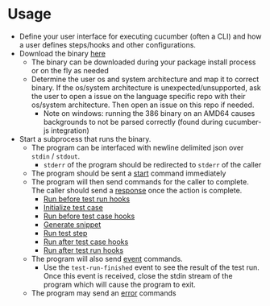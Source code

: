 # Usage

* Define your user interface for executing cucumber (often a CLI) and how a user defines steps/hooks and other configurations.
* Download the binary [here](https://github.com/cucumber/cucumber-pickle-runner/releases)
  * The binary can be downloaded during your package install process or on the fly as needed
  * Determine the user os and system architecture and map it to correct binary. If the os/system architecture is unexpected/unsupported, ask the user to open a issue on the language specific repo with their os/system architecture. Then open an issue on this repo if needed.
    * Note on windows: running the 386 binary on an AMD64 causes backgrounds to not be parsed correctly (found during cucumber-js integration)
* Start a subprocess that runs the binary.
  * The program can be interfaced with newline delimited json over `stdin` / `stdout`.
    * `stderr` of the program should be redirected to `stderr` of the caller
  * The program should be sent a [start](./commands/start.md) command immediately
  * The program will then send commands for the caller to complete. The caller should send a [response](./commands/action_complete.md) once the action is complete.
    * [Run before test run hooks](./commands/run_test_run_hooks.md)
    * [Initialize test case](./commands/initialize_test_case.md)
    * [Run before test case hooks](./commands/run_test_case_hook.md)
    * [Generate snippet](./commands/generate_snippet.md)
    * [Run test step](./commands/run_test_step.md)
    * [Run after test case hooks](./commands/run_test_case_hook.md)
    * [Run after test run hooks](./commands/run_test_run_hooks.md)
  * The program will also send [event](./commands/event.md) commands.
    * Use the `test-run-finished` event to see the result of the test run. Once this event is received, close the stdin stream of the program which will cause the program to exit.
  * The program may send an [error](./commands/error.md) commands
